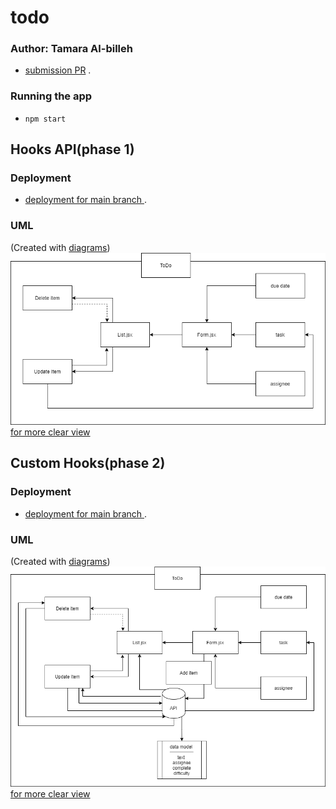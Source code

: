 # todo

### Author: Tamara Al-billeh
* [submission PR](https://github.com/tamaraalbilleh/todo/pulls) .

### Running the app
- `npm start`




## Hooks API(phase 1)
### Deployment

* [deployment for main branch ](https://tama-todo.netlify.app/) .


### UML

(Created with [diagrams](https://app.diagrams.net/))
![UML Diagram for phase 1](./uml1.png)
[for more clear view](https://app.diagrams.net/#G1t0IMLTseR6n0Ur3PcBmy_3T3_MBOf3T9) 

## Custom Hooks(phase 2)
### Deployment

* [deployment for main branch ](https://tama-todo.netlify.app/) .


### UML

(Created with [diagrams](https://app.diagrams.net/))
![UML Diagram for phase 1](./uml2.png)
[for more clear view](https://app.diagrams.net/#G1t0IMLTseR6n0Ur3PcBmy_3T3_MBOf3T9) 
